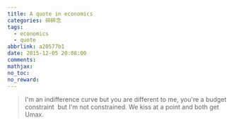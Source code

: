 ```yaml
---
title: A quote in economics
categories: 碎碎念
tags:
  - economics
  - quote
abbrlink: a20577b1
date: 2015-12-05 20:08:00
comments:
mathjax:
no_toc:
no_reward:
---
```

>I'm an indifference curve but you are different to me, you're a budget constraint  but I'm not constrained. We kiss at a point and both get Umax.